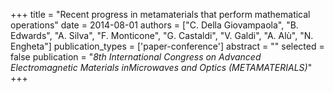 +++
title = "Recent progress in metamaterials that perform mathematical operations"
date = 2014-08-01
authors = ["C. Della Giovampaola", "B. Edwards", "A. Silva", "F. Monticone", "G. Castaldi", "V. Galdi", "A. Alù", "N. Engheta"]
publication_types = ['paper-conference']
abstract = ""
selected = false
publication = "*8th International Congress on Advanced Electromagnetic Materials inMicrowaves and Optics (METAMATERIALS)*"
+++

